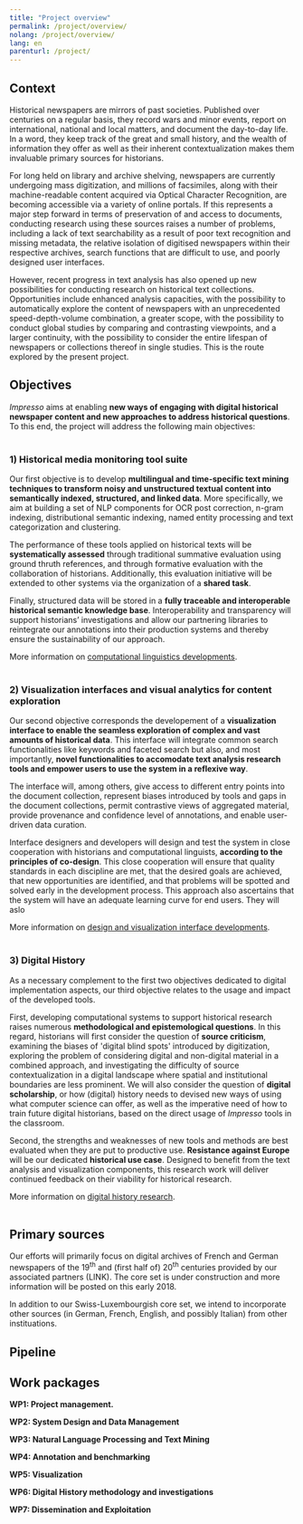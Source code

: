 ```yaml
---
title: "Project overview"
permalink: /project/overview/
nolang: /project/overview/
lang: en
parenturl: /project/
---
```



## Context


Historical newspapers are mirrors of past societies. Published over centuries on a regular basis, they record wars and minor events, report on international, national and local matters, and document the day-to-day life. In a word, they keep track of the great and small history, and the wealth of information they offer as well as their inherent contextualization makes them invaluable primary sources for historians.

For long held on library and archive shelving, newspapers are currently undergoing mass digitization, and millions of facsimiles, along with their machine-readable content acquired via Optical Character Recognition, are becoming accessible via a variety of online portals. If this represents a major step forward in terms of preservation of and access to documents, conducting research using these sources raises a number of problems, including a lack of text searchability as a result of poor text recognition and missing metadata, the relative isolation of digitised newspapers within their respective archives, search functions that are difficult to use, and poorly designed user interfaces.

However, recent progress in text analysis has also opened up new possibilities for conducting research on historical text collections. Opportunities include
enhanced analysis capacities, with the possibility to automatically explore the content of newspapers with an unprecedented speed-depth-volume combination, a greater scope, with the possibility to conduct global studies by comparing and contrasting viewpoints, and a larger continuity, with the possibility to consider the entire lifespan of newspapers or collections thereof in single studies. This is the route explored by the present project.

## Objectives

*Impresso* aims at enabling **new ways of engaging with digital historical newspaper content and new approaches to address historical questions**. To this end, the project will address the following main objectives:
<br><br>

### 1) Historical media monitoring tool suite

Our first objective is to develop **multilingual and time-specific text mining techniques to transform noisy and unstructured textual content into semantically indexed, structured, and linked data**. More specifically, we aim at building a set of NLP components for OCR post correction, n-gram indexing, distributional semantic indexing, named entity processing and text categorization and clustering.

The performance of these tools applied on historical texts will be **systematically assessed** through traditional summative evaluation using ground thruth references, and through formative evaluation with the collaboration of historians. Additionally, this evaluation initiative will be extended to other systems via the organization of a **shared task**.

Finally, structured data will be stored in a **fully traceable and interoperable historical semantic knowledge base**. Interoperability and transparency will support historians’ investigations and allow our partnering libraries to reintegrate our annotations into their production systems and thereby ensure the sustainability of our approach.

More information on [computational linguistics developments](/project/linguistics/).
<br><br>

### 2) Visualization interfaces and visual analytics for content exploration

Our second objective corresponds the developement of a **visualization interface to enable the seamless exploration of complex and vast amounts of historical data**. This interface will integrate common search functionalities like keywords and faceted search but also, and most importantly, **novel functionalities to accomodate text analysis research tools and empower users to use the system in a reflexive way**.

The interface will, among others, give access to different entry points into the document collection, represent biases introduced by tools and gaps in the document collections, permit contrastive views of aggregated material, provide provenance and confidence level of annotations, and enable user-driven data curation.

Interface designers and developers will design and test the system in close cooperation with historians and computational linguists, **according to the principles of co-design**. This close cooperation will ensure that quality standards in each discipline are met, that the desired goals are achieved, that new opportunities are identified, and that problems will be spotted and solved early in the development process. This approach also ascertains that the system will have an adequate learning curve for end users. They will aslo

More information on [design and visualization interface developments](/project/design/).
<br><br>


### 3) Digital History

As a necessary complement to the first two objectives dedicated to digital implementation aspects, our third objective relates to the usage and impact of the developed tools.

First, developing computational systems to support historical research raises numerous **methodological and epistemological questions**. In this regard, historians will first consider the question of **source criticism**, examining the biases of 'digital blind spots' introduced by digitization, exploring the problem of considering digital and non-digital material in a combined approach, and investigating the difficulty of source contextualization in a digital landscape where spatial and institutional boundaries are less prominent. We will also consider the question of **digital scholarship**, or how (digital) history needs to devised new ways of using what computer science can offer, as well as the imperative need of how to train future digital historians, based on the direct usage of _Impresso_ tools in the classroom.

Second, the strengths and weaknesses of new tools and methods are best evaluated when they are put to productive use. **Resistance against Europe** will be our dedicated **historical use case**. Designed to benefit from the text analysis and visualization components, this research work will deliver continued feedback on their viability for historical research.

More information on [digital history research](/project/history/).
<br><br>


## Primary sources

Our efforts will primarily focus on digital archives of French and German newspapers of the 19<sup>th</sup> and (first half of) 20<sup>th</sup> centuries provided by our associated partners (LINK). The core set is under construction and more information will be posted on this early 2018.

In addition to our Swiss-Luxembourgish core set, we intend to incorporate other sources (in German, French, English, and possibly Italian) from other instituations.

## Pipeline

## Work packages

**WP1: Project management.**

**WP2: System Design and Data Management**

**WP3: Natural Language Processing and Text Mining**

**WP4: Annotation and benchmarking**

**WP5: Visualization**

**WP6: Digital History methodology and investigations**

**WP7: Dissemination and Exploitation**






